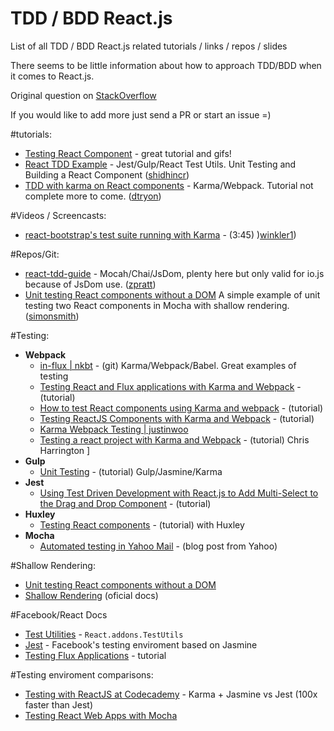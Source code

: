 # TDD / BDD React.js
List of all TDD / BDD React.js related tutorials / links / repos / slides

There seems to be little information about how to approach TDD/BDD when it comes to React.js.

Original question on [StackOverflow](http://stackoverflow.com/questions/31336618/tdd-bdd-with-react-js) 

If you would like to add more just send a PR or start an issue =)


#tutorials:
* [Testing React Component](http://www.asbjornenge.com/wwc/testing_react_components.html) - great tutorial and gifs!
* [React TDD Example](http://www.undefinednull.com/2015/05/03/react-tdd-example-unit-testing-and-building-a-react-component-with-jest-gulp-and-react-test-utils/) - Jest/Gulp/React Test Utils. Unit Testing and Building a React Component ([shidhincr](https://github.com/shidhincr))
* [TDD with karma on React components](http://davintryon.blogspot.co.uk/2015/06/test-driven-react-with-karma-and-webpack.html) - Karma/Webpack. Tutorial not complete more to come. ([dtryon](https://github.com/dtryon))

#Videos / Screencasts:
* [react-bootstrap's test suite running with Karma](http://screencast.com/t/4huigNm9oc) - (3:45) )[winkler1](https://github.com/winkler1))

#Repos/Git:
* [react-tdd-guide](https://github.com/zpratt/react-tdd-guide) - Mocah/Chai/JsDom, plenty here but only valid for io.js because of JsDom use. ([zpratt](https://github.com/zpratt))
* [Unit testing React components without a DOM](https://github.com/simonsmith/react-component-unit-test) A simple example of unit testing two React components in Mocha with shallow rendering. ([simonsmith](https://github.com/simonsmith))
 
#Testing:
* **Webpack**
  - [in-flux | nkbt](https://github.com/in-flux/in-flux) - (git) Karma/Webpack/Babel. Great examples of testing
  - [Testing React and Flux applications with Karma and Webpack](http://kentor.me/posts/testing-react-and-flux-applications-with-karma-and-webpack/) - (tutorial)
  - [How to test React components using Karma and webpack](http://nicolasgallagher.com/how-to-test-react-components-karma-webpack/) - (tutorial)
  - [Testing ReactJS Components with Karma and Webpack](https://www.codementor.io/reactjs/tutorial/test-reactjs-components-karma-webpack) - (tutorial)
  - [Karma Webpack Testing | justinwoo](http://qiita.com/kimagure/items/f2d8d53504e922fe3c5c)
  - [Testing a react project with Karma and Webpack](http://dapperdeveloper.com/2015/05/11/testing-a-react-project-with-karma-and-webpack/) - (tutorial) Chris Harrington
]
* **Gulp**
  - [Unit Testing](http://myshareoftech.com/2013/12/unit-testing-react-dot-js-with-jasmine-and-karma.html) - (tutorial) Gulp/Jasmine/Karma
* **Jest**
  - [Using Test Driven Development with React.js to Add Multi-Select to the Drag and Drop Component](http://reactjsnews.com/using-tdd-with-reactjs/) - (tutorial)
* **Huxley**
  - [Testing React components](https://caurea.org/2014/02/23/testing-react-components-with-huxley.html) - (tutorial) with Huxley
* **Mocha**
  - [Automated testing in Yahoo Mail](http://yahooeng.tumblr.com/post/115664629471/automated-testing-in-yahoo-mail) - (blog post from Yahoo)
  
#Shallow Rendering:
* [Unit testing React components without a DOM](http://simonsmith.io/unit-testing-react-components-without-a-dom/)
* [Shallow Rendering](https://facebook.github.io/react/docs/test-utils.html#shallow-rendering) (oficial docs)

#Facebook/React Docs
* [Test Utilities](http://facebook.github.io/react/docs/test-utils.html) - `React.addons.TestUtils`
* [Jest](https://facebook.github.io/jest/) - Facebook's testing enviroment based on Jasmine
* [Testing Flux Applications](https://facebook.github.io/react/blog/2014/09/24/testing-flux-applications.html) - tutorial

#Testing enviroment comparisons:
* [Testing with ReactJS at Codecademy](https://medium.com/about-codecademy/testing-with-reactjs-at-codecademy-2aec88cc4e36) - Karma + Jasmine vs Jest (100x faster than Jest)
* [Testing React Web Apps with Mocha](http://www.hammerlab.org/2015/02/14/testing-react-web-apps-with-mocha/)
